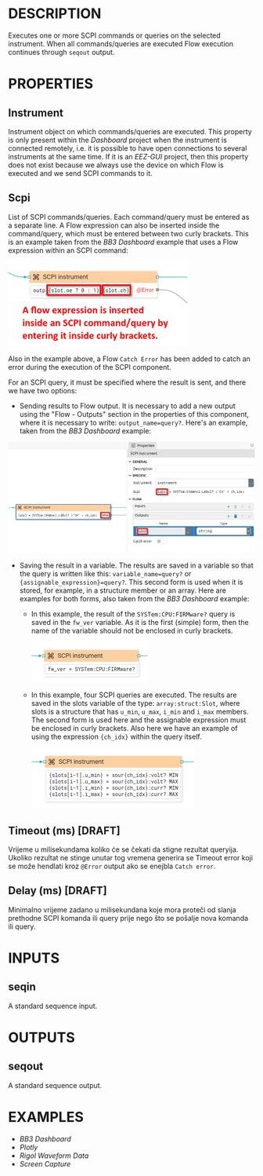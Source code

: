 # DESCRIPTION

Executes one or more SCPI commands or queries on the selected instrument. When all commands/queries are executed Flow execution continues through `seqout` output.

# PROPERTIES

## Instrument

Instrument object on which commands/queries are executed. This property is only present within the _Dashboard_ project when the instrument is connected remotely, i.e. it is possible to have open connections to several instruments at the same time. If it is an _EEZ-GUI_ project, then this property does not exist because we always use the device on which Flow is executed and we send SCPI commands to it.

## Scpi

List of SCPI commands/queries. Each command/query must be entered as a separate line. A Flow expression can also be inserted inside the command/query, which must be entered between two curly brackets. This is an example taken from the _BB3 Dashboard_ example that uses a Flow expression within an SCPI command:

![Alt text](../images/scpi_command_expression.png)

Also in the example above, a Flow `Catch Error` has been added to catch an error during the execution of the SCPI component.

For an SCPI query, it must be specified where the result is sent, and there we have two options:

-   Sending results to Flow output. It is necessary to add a new output using the "Flow - Outputs" section in the properties of this component, where it is necessary to write: `output_name=query?`. Here's an example, taken from the _BB3 Dashboard_ example:

![Alt text](../images/scpi_query_output.png)

-   Saving the result in a variable. The results are saved in a variable so that the query is written like this: `variable_name=query?` or `{assignable_expression}=query?`.
    This second form is used when it is stored, for example, in a structure member or an array. Here are examples for both forms, also taken from the _BB3 Dashboard_ example:

    -   In this example, the result of the `SYSTem:CPU:FIRMware?` query is saved in the `fw_ver` variable. As it is the first (simple) form, then the name of the variable should not be enclosed in curly brackets.

        ![Alt text](../images/scpi_query_variable.png)

    -   In this example, four SCPI queries are executed. The results are saved in the slots variable of the type: `array:struct:Slot`, where slots is a structure that has `u_min`, `u_max`, `i_min` and `i_max` members. The second form is used here and the assignable expression must be enclosed in curly brackets. Also here we have an example of using the expression `{ch_idx}` within the query itself.

        ![Alt text](../images/scpi_query_expression.png)

## Timeout (ms) [DRAFT]

Vrijeme u milisekundama koliko će se čekati da stigne rezultat queryija. Ukoliko rezultat ne stinge unutar tog vremena generira se Timeout error koji se može hendlati kroz `@Error` output ako se enejbla `Catch error`.

## Delay (ms) [DRAFT]

Minimalno vrijeme zadano u milisekundana koje mora proteči od slanja prethodne SCPI komanda ili query prije nego što se pošalje nova komanda ili query.

# INPUTS

## seqin

A standard sequence input.

# OUTPUTS

## seqout

A standard sequence output.

# EXAMPLES

-   _BB3 Dashboard_
-   _Plotly_
-   _Rigol Waveform Data_
-   _Screen Capture_
